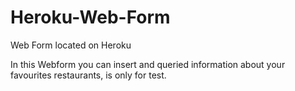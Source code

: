 # Heroku-Web-Form
Web Form located on Heroku

In this Webform you can insert and queried information about your favourites restaurants, is only for test.
